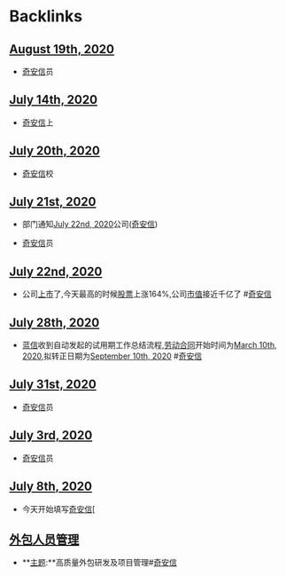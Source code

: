
# Backlinks
## [August 19th, 2020](<August 19th, 2020.md>)
- [奇安信](<奇安信.md>)员

## [July 14th, 2020](<July 14th, 2020.md>)
- [奇安信](<奇安信.md>)上

## [July 20th, 2020](<July 20th, 2020.md>)
- [奇安信](<奇安信.md>)校

## [July 21st, 2020](<July 21st, 2020.md>)
- 部门通知[July 22nd, 2020](<July 22nd, 2020.md>)公司([奇安信](<奇安信.md>))

- [奇安信](<奇安信.md>)员

## [July 22nd, 2020](<July 22nd, 2020.md>)
- 公司[上市](<上市.md>)了,今天最高的时候[股票](<股票.md>)上涨164%,公司[市值](<市值.md>)接近千亿了 #[奇安信](<奇安信.md>)

## [July 28th, 2020](<July 28th, 2020.md>)
- [蓝信](<蓝信.md>)收到自动发起的试用期工作总结流程,[劳动合同](<劳动合同.md>)开始时间为[March 10th, 2020](<March 10th, 2020.md>),拟转正日期为[September 10th, 2020](<September 10th, 2020.md>) #[奇安信](<奇安信.md>)

## [July 31st, 2020](<July 31st, 2020.md>)
- [奇安信](<奇安信.md>)员

## [July 3rd, 2020](<July 3rd, 2020.md>)
- [奇安信](<奇安信.md>)员

## [July 8th, 2020](<July 8th, 2020.md>)
- 今天开始填写[奇安信](<奇安信.md>)[

## [外包人员管理](<外包人员管理.md>)
- **[主题](<主题.md>):**高质量外包研发及项目管理#[奇安信](<奇安信.md>)

